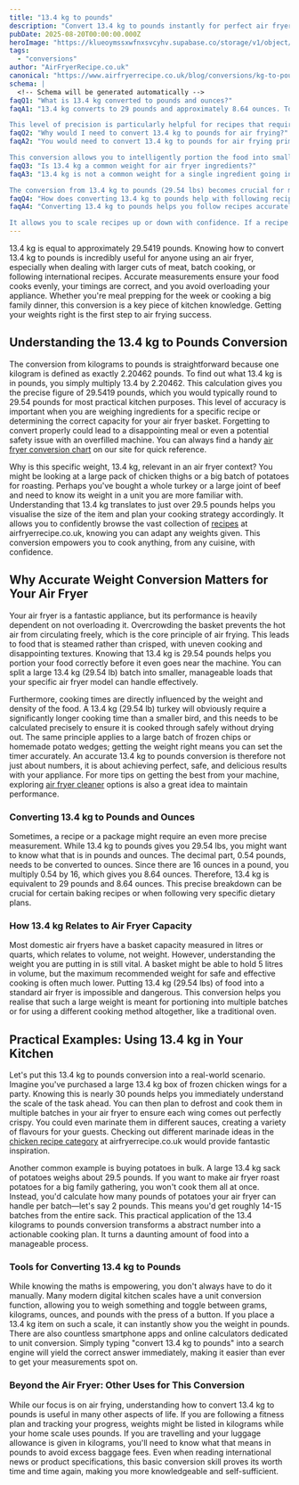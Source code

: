 ```yaml
---
title: "13.4 kg to pounds"
description: "Convert 13.4 kg to pounds instantly for perfect air fryer portions. Get accurate results and handy cooking tips for your recipes."
pubDate: 2025-08-20T00:00:00.000Z
heroImage: "https://klueoymssxwfnxsvcyhv.supabase.co/storage/v1/object/public/Shmucket/13-4-kg-to-pounds.webp"
tags:
  - "conversions"
author: "AirFryerRecipe.co.uk"
canonical: "https://www.airfryerrecipe.co.uk/blog/conversions/kg-to-pounds/13-4-kg-to-pounds"
schema: |
  <!-- Schema will be generated automatically -->
faqQ1: "What is 13.4 kg converted to pounds and ounces?"
faqA1: "13.4 kg converts to 29 pounds and approximately 8.64 ounces. To get this, first multiply 13.4 by 2.20462 to get the total pounds (29.5419). The whole number is 29 pounds. Then, take the decimal part (0.5419) and multiply it by 16 (since there are 16 ounces in a pound), which gives you 8.6704 ounces. For most kitchen purposes, you would round this to 29 pounds and 8.6 or 9 ounces.

This level of precision is particularly helpful for recipes that require exact measurements, such as baking or when preparing specific rubs or brines for large cuts of meat destined for the air fryer. It ensures your seasoning ratios are perfect."
faqQ2: "Why would I need to convert 13.4 kg to pounds for air frying?"
faqA2: "You would need to convert 13.4 kg to pounds for air frying primarily for portion control and cooking time accuracy. Air fryers have limited basket capacities, and overloading them prevents proper air circulation, leading to unevenly cooked food. Knowing that 13.4 kg is over 29 pounds immediately tells you that this is far too much food to cook at once in a standard home air fryer.

This conversion allows you to intelligently portion the food into smaller, manageable batches that your appliance can handle. It also helps you accurately adjust cooking times since a heavier weight generally requires a longer cooking duration to ensure the food is cooked through safely and thoroughly."
faqQ3: "Is 13.4 kg a common weight for air fryer ingredients?"
faqA3: "13.4 kg is not a common weight for a single ingredient going into an air fryer in one go due to the appliance's size constraints. However, it is a very common weight for buying ingredients in bulk. You might buy a 13.4 kg bag of frozen chips, a large box of chicken portions, or a big sack of potatoes.

The conversion from 13.4 kg to pounds (29.54 lbs) becomes crucial for meal planning and prep. It helps you understand how many smaller portions you can get from that bulk purchase and how many air fryer batches you'll need to cook to use it all, making your cooking process much more efficient."
faqQ4: "How does converting 13.4 kg to pounds help with following recipes?"
faqA4: "Converting 13.4 kg to pounds helps you follow recipes accurately, especially if you find a fantastic recipe from a country that uses the metric system but you are more comfortable with imperial measurements. Seeing an ingredient listed as 13.4 kg can be intimidating, but knowing it's roughly 29.5 pounds makes it instantly relatable and easier to work with.

It allows you to scale recipes up or down with confidence. If a recipe is designed for a smaller quantity, you can use the conversion to accurately calculate how much of each ingredient you need to make a larger batch, ensuring flavours and textures remain consistent every time you use your air fryer."
---
```

<p>13.4 kg is equal to approximately 29.5419 pounds. Knowing how to convert 13.4 kg to pounds is incredibly useful for anyone using an air fryer, especially when dealing with larger cuts of meat, batch cooking, or following international recipes. Accurate measurements ensure your food cooks evenly, your timings are correct, and you avoid overloading your appliance. Whether you're meal prepping for the week or cooking a big family dinner, this conversion is a key piece of kitchen knowledge. Getting your weights right is the first step to air frying success.</p>

<h2>Understanding the 13.4 kg to Pounds Conversion</h2>
<p>The conversion from kilograms to pounds is straightforward because one kilogram is defined as exactly 2.20462 pounds. To find out what 13.4 kg is in pounds, you simply multiply 13.4 by 2.20462. This calculation gives you the precise figure of 29.5419 pounds, which you would typically round to 29.54 pounds for most practical kitchen purposes. This level of accuracy is important when you are weighing ingredients for a specific recipe or determining the correct capacity for your air fryer basket. Forgetting to convert properly could lead to a disappointing meal or even a potential safety issue with an overfilled machine. You can always find a handy <a href="https://www.airfryerrecipe.co.uk/air-fryer-conversion-chart">air fryer conversion chart</a> on our site for quick reference.</p>
<p>Why is this specific weight, 13.4 kg, relevant in an air fryer context? You might be looking at a large pack of chicken thighs or a big batch of potatoes for roasting. Perhaps you've bought a whole turkey or a large joint of beef and need to know its weight in a unit you are more familiar with. Understanding that 13.4 kg translates to just over 29.5 pounds helps you visualise the size of the item and plan your cooking strategy accordingly. It allows you to confidently browse the vast collection of <a href="https://www.airfryerrecipe.co.uk/recipes">recipes</a> at airfryerrecipe.co.uk, knowing you can adapt any weights given. This conversion empowers you to cook anything, from any cuisine, with confidence.</p>

<h2>Why Accurate Weight Conversion Matters for Your Air Fryer</h2>
<p>Your air fryer is a fantastic appliance, but its performance is heavily dependent on not overloading it. Overcrowding the basket prevents the hot air from circulating freely, which is the core principle of air frying. This leads to food that is steamed rather than crisped, with uneven cooking and disappointing textures. Knowing that 13.4 kg is 29.54 pounds helps you portion your food correctly before it even goes near the machine. You can split a large 13.4 kg (29.54 lb) batch into smaller, manageable loads that your specific air fryer model can handle effectively.</p>
<p>Furthermore, cooking times are directly influenced by the weight and density of the food. A 13.4 kg (29.54 lb) turkey will obviously require a significantly longer cooking time than a smaller bird, and this needs to be calculated precisely to ensure it is cooked through safely without drying out. The same principle applies to a large batch of frozen chips or homemade potato wedges; getting the weight right means you can set the timer accurately. An accurate 13.4 kg to pounds conversion is therefore not just about numbers, it is about achieving perfect, safe, and delicious results with your appliance. For more tips on getting the best from your machine, exploring <a href="https://www.airfryerrecipe.co.uk/air-fryer-cleaner">air fryer cleaner</a> options is also a great idea to maintain performance.</p>

<h3>Converting 13.4 kg to Pounds and Ounces</h3>
<p>Sometimes, a recipe or a package might require an even more precise measurement. While 13.4 kg to pounds gives you 29.54 lbs, you might want to know what that is in pounds and ounces. The decimal part, 0.54 pounds, needs to be converted to ounces. Since there are 16 ounces in a pound, you multiply 0.54 by 16, which gives you 8.64 ounces. Therefore, 13.4 kg is equivalent to 29 pounds and 8.64 ounces. This precise breakdown can be crucial for certain baking recipes or when following very specific dietary plans.</p>

<h3>How 13.4 kg Relates to Air Fryer Capacity</h3>
<p>Most domestic air fryers have a basket capacity measured in litres or quarts, which relates to volume, not weight. However, understanding the weight you are putting in is still vital. A basket might be able to hold 5 litres in volume, but the maximum recommended weight for safe and effective cooking is often much lower. Putting 13.4 kg (29.54 lbs) of food into a standard air fryer is impossible and dangerous. This conversion helps you realise that such a large weight is meant for portioning into multiple batches or for using a different cooking method altogether, like a traditional oven.</p>

<h2>Practical Examples: Using 13.4 kg in Your Kitchen</h2>
<p>Let's put this 13.4 kg to pounds conversion into a real-world scenario. Imagine you've purchased a large 13.4 kg box of frozen chicken wings for a party. Knowing this is nearly 30 pounds helps you immediately understand the scale of the task ahead. You can then plan to defrost and cook them in multiple batches in your air fryer to ensure each wing comes out perfectly crispy. You could even marinate them in different sauces, creating a variety of flavours for your guests. Checking out different marinade ideas in the <a href="https://www.airfryerrecipe.co.uk/recipe-category/chicken">chicken recipe category</a> at airfryerrecipe.co.uk would provide fantastic inspiration.</p>
<p>Another common example is buying potatoes in bulk. A large 13.4 kg sack of potatoes weighs about 29.5 pounds. If you want to make air fryer roast potatoes for a big family gathering, you won't cook them all at once. Instead, you'd calculate how many pounds of potatoes your air fryer can handle per batch—let's say 2 pounds. This means you'd get roughly 14-15 batches from the entire sack. This practical application of the 13.4 kilograms to pounds conversion transforms a abstract number into a actionable cooking plan. It turns a daunting amount of food into a manageable process.</p>

<h3>Tools for Converting 13.4 kg to Pounds</h3>
<p>While knowing the maths is empowering, you don't always have to do it manually. Many modern digital kitchen scales have a unit conversion function, allowing you to weigh something and toggle between grams, kilograms, ounces, and pounds with the press of a button. If you place a 13.4 kg item on such a scale, it can instantly show you the weight in pounds. There are also countless smartphone apps and online calculators dedicated to unit conversion. Simply typing "convert 13.4 kg to pounds" into a search engine will yield the correct answer immediately, making it easier than ever to get your measurements spot on.</p>

<h3>Beyond the Air Fryer: Other Uses for This Conversion</h3>
<p>While our focus is on air frying, understanding how to convert 13.4 kg to pounds is useful in many other aspects of life. If you are following a fitness plan and tracking your progress, weights might be listed in kilograms while your home scale uses pounds. If you are travelling and your luggage allowance is given in kilograms, you'll need to know what that means in pounds to avoid excess baggage fees. Even when reading international news or product specifications, this basic conversion skill proves its worth time and time again, making you more knowledgeable and self-sufficient.</p>

